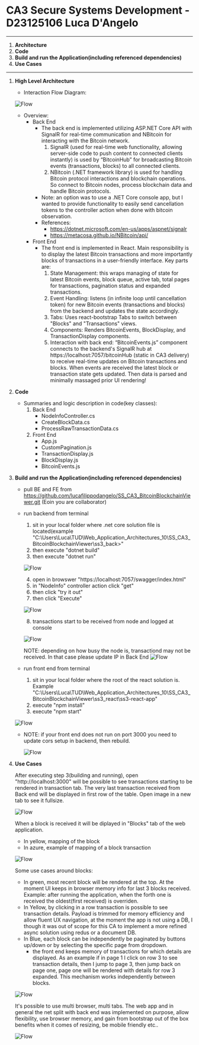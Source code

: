 # CA3 Secure Systems Development - D23125106 Luca D'Angelo

---

1. **Architecture**
2. **Code**
3. **Build and run the Application(including referenced dependencies)**
4. **Use Cases**

---

1. **High Level Architecture**
    - Interaction Flow Diagram: 
    
    ![Flow](ReadmeImages/img_flow.png)

    - Overview:
        - Back End
            - The back end is implemented utilizing ASP.NET Core API with SignalR for real-time communication and NBitcoin for interacting with the Bitcoin network. 
                1. SignalR (used for real-time web functionality, allowing server-side code to push content to connected clients instantly) is used by “BitcoinHub” for broadcasting Bitcoin events (transactions, blocks) to all connected clients. 
                2. NBitcoin (.NET framework library) is used for handling Bitcoin protocol interactions and blockchain operations. So connect to Bitcoin nodes, process blockchain data and handle Bitcoin protocols.
            - Note: an option was to use a .NET Core console app, but I wanted to provide functionality to easily send cancellation tokens to the controller action when done with bitcoin observation.
            - References: 
                - https://dotnet.microsoft.com/en-us/apps/aspnet/signalr
                - https://metacosa.github.io/NBitcoin/api/ 
        - Front End
            - The front end is implemented in React. Main responsibility is to display the latest Bitcoin transactions and more importantly blocks of transactions in a user-friendly interface. Key parts are:
                1. State Management: this wraps managing of state for latest Bitcoin events, block queue, active tab, total pages for transactions, pagination status and expanded transactions.
                2. Event Handling: listens (in infinite loop until cancellation token) for new Bitcoin events (transactions and blocks) from the backend and updates the state accordingly.
                3. Tabs: Uses react-bootstrap Tabs to switch between "Blocks" and "Transactions" views. 
                4. Components: Renders BitcoinEvents, BlockDisplay, and TransactionDisplay components.
                5. Interaction with back end: “BitcoinEvents.js” component connects to the backend's SignalR hub at https://localhost:7057/bitcoinHub (static in CA3 delivery) to receive real-time updates on Bitcoin transactions and blocks. When events are received the latest block or transaction state gets updated. Then data is parsed and minimally massaged prior UI rendering! 

2. **Code**
    - Summaries and logic description in code(key classes):
        1. Back End
            - NodeInfoController.cs
            - CreateBlockData.cs
            - ProcessRawTransactionData.cs
        2. Front End
            - App.js
            - CustomPagination.js
            - TransactionDisplay.js
            - BlockDisplay.js
            - BitcoinEvents.js

3. **Build and run the Application(including referenced dependencies)**

    - pull BE and FE from https://github.com/lucafilippodangelo/SS_CA3_BitcoinBlockchainViewer.git (Eoin you are collaborator)
    - run backend from terminal 
      1. sit in your local folder where .net core solution file is located(example "C:\Users\Luca\TUD\Web_Application_Architectures_10\SS_CA3_BitcoinBlockchainViewer\ss3_back>"
      2. then execute "dotnet build" 
      3. then execute "dotnet run"

      ![Flow](ReadmeImages/BE_001.png)

      4. open in browswer "https://localhost:7057/swagger/index.html" 
      5. in "NodeInfo" controller action click "get" 
      6. then click "try it out" 
      7. then click "Execute"

      ![Flow](ReadmeImages/FE_002.png)
      
      8. transactions start to be received from node and logged at console

      ![Flow](ReadmeImages/CO_003.png)
      
      NOTE: depending on how busy the node is, transactiond may not be received. In that case please update IP in Back End
      ![Flow](ReadmeImages/BE_009.png)

    - run front end from terminal
      1. sit in your local folder where the root of the react solution is. Example    "C:\Users\Luca\TUD\Web_Application_Architectures_10\SS_CA3_BitcoinBlockchainViewer\ss3_react\ss3-react-app"
      2. execute "npm install"
      3. execute "npm start"

    ![Flow](ReadmeImages/UI_004.png)

      - NOTE: if your front end does not run on port 3000 you need to update cors setup in backend, then rebuild. 

        ![Flow](ReadmeImages/BE_004.png)

4. **Use Cases**

    After executing step 3(building and running), open "http://localhost:3000" will be possible to see transactions starting to be rendered in transaction tab. The very last transaction received from Back end will be displayed in first row of the table. Open image in a new tab to see it fullsize.
    
    ![Flow](ReadmeImages/UI_005.png)

    When a block is received it will be diplayed in "Blocks" tab of the web application.
    - In yellow, mapping of the block
    - In azure, example of mapping of a block transaction

    ![Flow](ReadmeImages/UI_006.png)

    Some use cases around blocks:
    - In green, most recent block will be rendered at the top. At the moment UI keeps in browser memory info for last 3 blocks received. Example: after running the application, when the forth one is received the oldest(first received) is overriden. 
    - In Yellow, by clicking in a row transaction is possible to see transaction details. Payload is trimmed for memory efficiency and allow fluent UX navigation, at the moment the app is not using a DB, I though it was out of scope for this CA to implement a more refined async solution using redus or a document DB.
    - In Blue, each block can be independently be paginated by buttons up/down or by selecting the specific page from dropdown. 
        - the front end keeps memory of transactions for which details are displayed. As an example if in page 1 I click on row 3 to see transaction details, then I jump to page 3, then jump back on page one, page one will be rendered with details for row 3 expanded. This mechanism works independently between blocks.

    ![Flow](ReadmeImages/UI_007.png)

    It's possible to use multi browser, multi tabs. The web app and in general the net split with back end was implemented on purpose, allow flexibility, use browser memory, and gain from bootstrap out of the box benefits when it comes of resizing, be mobile friendly etc..

    ![Flow](ReadmeImages/UI_008.png)